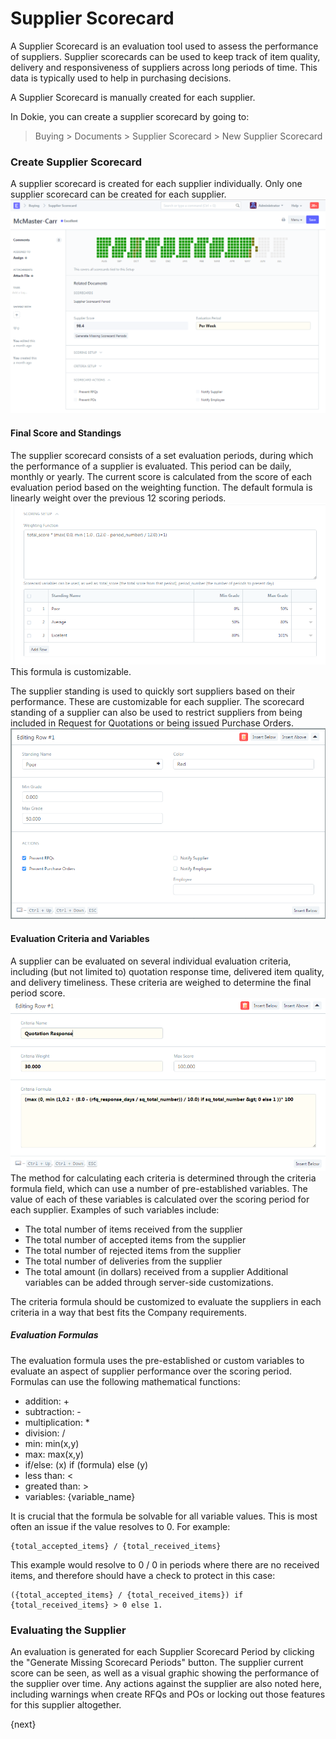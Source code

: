 <!-- add-breadcrumbs -->
# Supplier Scorecard

A Supplier Scorecard is an evaluation tool used to assess the performance of 
suppliers. Supplier scorecards can be used to keep track of item quality, 
delivery and responsiveness of suppliers across long periods of time. This data 
is typically used to help in purchasing decisions.

A Supplier Scorecard is manually created for each supplier.

In Dokie, you can create a supplier scorecard by going to:

> Buying > Documents > Supplier Scorecard > New Supplier Scorecard

### Create Supplier Scorecard
A supplier scorecard is created for each supplier individually. Only one supplier scorecard can be created for each 
supplier. 
<img class="screenshot" alt="Purchase Order" src="./assets/supplier-scorecard.png">

#### Final Score and Standings
The supplier scorecard consists of a set evaluation periods, during which the performance of a supplier is 
evaluated. This period can be daily, monthly or yearly. The current score is calculated from the score of each evaluation 
period based on the weighting function. The default formula is linearly weight over the previous 12 scoring periods. 
<img class="screenshot" alt="Purchase Order" src="./assets/supplier-scorecard-weighing.png">
This formula is customizable.

The supplier standing is used to quickly sort suppliers based on their performance. These are customizable for each supplier. 
The scorecard standing of a supplier can also be used to restrict suppliers from being included in Request for Quotations or 
being issued Purchase Orders.
<img class="screenshot" alt="Purchase Order" src="./assets/supplier-scorecard-standing.png">

#### Evaluation Criteria and Variables
A supplier can be evaluated on several individual evaluation criteria, including (but not limited to) quotation response time, 
delivered item quality, and delivery timeliness. These criteria are weighed to determine the final period score.
<img class="screenshot" alt="Purchase Order" src="./assets/supplier-scorecard-criteria.png">
The method for calculating each criteria is determined through the criteria formula field, which can use a number of pre-established variables.
The value of each of these variables is calculated over the scoring period for each supplier. Examples of such variables include:
 - The total number of items received from the supplier
 - The total number of accepted items from the supplier
 - The total number of rejected items from the supplier
 - The total number of deliveries from the supplier
 - The total amount (in dollars) received from a supplier
Additional variables can be added through server-side customizations.

The criteria formula should be customized to evaluate the suppliers in each criteria in a way that best fits the Company requirements.

##### Evaluation Formulas
The evaluation formula uses the pre-established or custom variables to evaluate an aspect of supplier performance over the scoring period. Formulas can use the following mathematical functions:

* addition: + 
* subtraction: -
* multiplication: *
* division: /
* min: min(x,y)
* max: max(x,y)
* if/else: (x) if (formula) else (y)
* less than: <
* greated than: >
* variables: {variable_name}

It is crucial that the formula be solvable for all variable values. This is most often an issue if the value resolves to 0. For example:
```
{total_accepted_items} / {total_received_items}
```

This example would resolve to 0 / 0 in periods where there are no received items, and therefore should have a check to protect in this case:
```
({total_accepted_items} / {total_received_items}) if {total_received_items} > 0 else 1.
```

### Evaluating the Supplier
An evaluation is generated for each Supplier Scorecard Period by clicking the "Generate Missing Scorecard Periods" button. The supplier 
current score can be seen, as well as a visual graphic showing the performance of the supplier over time. Any actions against the supplier 
are also noted here, including warnings when create RFQs and POs or locking out those features for this supplier altogether.




{next}
